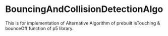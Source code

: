 # BouncingAndCollisionDetectionAlgo
This is for implementation of Alternative Algorithm of prebuilt isTouching & bounceOff function of p5 library.
